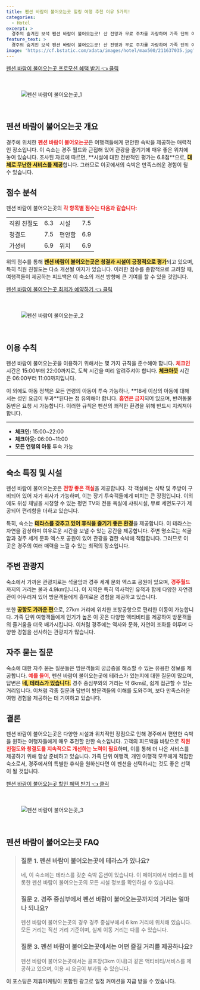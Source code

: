 ```yaml
---
title: 펜션 바람이 불어오는곳 힐링 여행 추천 이유 5가지!
categories:
  - Hotel
excerpt: >
  경주의 숨겨진 보석 펜션 바람이 불어오는곳! 산 전망과 무료 주차를 자랑하며 가족 단위 여행객에게 인기 만점. 이제 예약하고 특별한 추억을 만들어보세요!
feature_text: >
  경주의 숨겨진 보석 펜션 바람이 불어오는곳! 산 전망과 무료 주차를 자랑하며 가족 단위 여행객에게 인기 만점. 이제 예약하고 특별한 추억을 만들어보세요!
image: 'https://cf.bstatic.com/xdata/images/hotel/max500/211637035.jpg?k=d505465bf92e3686b4a7d69f5ba53e5d04bc4adf030065b6861d092d4e7ed28d&o=&hp=1'
---
```


<p><a class="modoo-button" href="https://tinyurl.com/2bu6bosm" rel="nofollow noopener">펜션 바람이 불어오는곳 프로모션 혜택 받기 👈 클릭</a></p><br/>
<figure class="image"><img alt="펜션 바람이 불어오는곳_1" src="https://cf.bstatic.com/xdata/images/hotel/max1024x768/214789783.jpg?k=b2a7ed22ae41588484dd629d116b8f6c4a59e2a9a28000e017300a603b3ee5db&amp;o=&amp;hp=1"/></figure><br/>

<h2 id="펜션_바람이_불어오는곳_개요">펜션 바람이 불어오는곳 개요</h2>
<p>경주에 위치한 <b><span style="color: #ee2323;">펜션 바람이 불어오는곳</span></b>은 여행객들에게 편안한 숙박을 제공하는 매력적인 장소입니다. 이 숙소는 경주 월드와 근접해 있어 관광을 즐기기에 매우 좋은 위치에 놓여 있습니다. 조사된 자료에 따르면, **시설에 대한 전반적인 평가는 6.8점**으로, <b><span style="background-color: #ffe066;">대체로 무난한 서비스를 제공</span></b>합니다. 그러므로 이곳에서의 숙박은 만족스러운 경험이 될 수 있습니다.</p>
<h2 id="점수_분석">점수 분석</h2>
<p>펜션 바람이 불어오는곳의 <b><span style="color: #ee2323;">각 항목별 점수는 다음과 같습니다:</span></b></p>
<table>
<tr>
<td>직원 친절도</td>
<td>6.3</td>
<td>시설</td>
<td>7.5</td>
</tr>
<tr>
<td>청결도</td>
<td>7.5</td>
<td>편안함</td>
<td>6.9</td>
</tr>
<tr>
<td>가성비</td>
<td>6.9</td>
<td>위치</td>
<td>6.9</td>
</tr>
</table>
<p>위의 점수를 통해 <b><span style="background-color: #ffe066;">펜션 바람이 불어오는곳은 청결과 시설이 긍정적으로 평가</span></b>되고 있으며, 특히 직원 친절도는 다소 개선될 여지가 있습니다. 이러한 점수를 종합적으로 고려할 때, 여행객들이 제공하는 피드백은 이 숙소의 개선 방향에 큰 기여를 할 수 있을 것입니다.</p>
<p><a class="modoo-button" href="https://tinyurl.com/2bu6bosm" rel="nofollow noopener">펜션 바람이 불어오는곳 최저가 예약하기 👈 클릭</a></p><br/>
<figure class="image"><img alt="펜션 바람이 불어오는곳_2" src="https://cf.bstatic.com/xdata/images/hotel/max500/211637035.jpg?k=d505465bf92e3686b4a7d69f5ba53e5d04bc4adf030065b6861d092d4e7ed28d&amp;o=&amp;hp=1"/></figure><br/>
<h2 id="이용수칙">이용 수칙</h2>
<p>펜션 바람이 불어오는곳을 이용하기 위해서는 몇 가지 규칙을 준수해야 합니다. <b><span style="color: #ee2323;">체크인</span></b> 시간은 15:00부터 22:00까지로, 도착 시간을 미리 알려주셔야 합니다. <b><span style="background-color: #ffe066;">체크아웃</span></b> 시간은 06:00부터 11:00까지입니다.</p>
<p>이 외에도 아동 정책은 모든 연령의 아동이 투숙 가능하나, **18세 이상의 아동에 대해서는 성인 요금이 부과**된다는 점 유의해야 합니다. <b><span style="color: #ee2323;">흡연은 금지</span></b>되어 있으며, 반려동물 동반은 요청 시 가능합니다. 이러한 규칙은 펜션의 쾌적한 환경을 위해 반드시 지켜져야 합니다.</p>
<hr/>
<ul>
<li><b>체크인:</b> 15:00~22:00</li>
<li><b>체크아웃:</b> 06:00~11:00</li>
<li><b>모든 연령의 아동</b> 투숙 가능</li>
</ul>
<hr/>
<h2 id="숙소_특징">숙소 특징 및 시설</h2>
<p>펜션 바람이 불어오는곳은 <b><span style="color: #ee2323;">전망 좋은 객실</span></b>을 제공합니다. 각 객실에는 식탁 및 주방이 구비되어 있어 자가 취사가 가능하며, 이는 장기 투숙객들에게 미치는 큰 장점입니다. 이외에도 위성 채널을 시청할 수 있는 평면 TV와 전용 욕실에 샤워시설, 무료 세면도구가 제공되어 편리함을 더하고 있습니다.</p>
<p>특히, 숙소는 <b><span style="background-color: #ffe066;">테라스를 갖추고 있어 휴식을 즐기기 좋은 환경</span></b>을 제공합니다. 이 테라스는 자연을 감상하며 여유로운 시간을 보낼 수 있는 공간을 제공합니다. 주변 명소로는 석굴암과 경주 세계 문화 엑스포 공원이 있어 관광을 겸한 숙박에 적합합니다. 그러므로 이 곳은 경주의 여러 매력을 느낄 수 있는 최적의 장소입니다.</p>
<h2 id="주변_관광지">주변 관광지</h2>
<p>숙소에서 가까운 관광지로는 석굴암과 경주 세계 문화 엑스포 공원이 있으며, <b><span style="color: #ee2323;">경주월드</span></b>까지의 거리는 불과 4.9km입니다. 이 지역은 특히 역사적인 유적과 함께 다양한 자연경관이 어우러져 있어 방문객들에게 흥미로운 경험을 제공하고 있습니다.</p>
<p>또한 <b><span style="background-color: #ffe066;">공항도 가까운 편</span></b>으로, 27km 거리에 위치한 포항공항으로 편리한 이동이 가능합니다. 가족 단위 여행객들에게 인기가 높은 이 곳은 다양한 액티비티를 제공하여 방문객들의 즐거움을 더욱 배가시킵니다. 이처럼 경주에는 역사와 문화, 자연이 조화를 이루며 다양한 경험을 선사하는 관광지가 많습니다.</p>
<h2 id="자주_묻는_질문">자주 묻는 질문</h2>
<p>숙소에 대한 자주 묻는 질문들은 방문객들의 궁금증을 해소할 수 있는 유용한 정보를 제공합니다. <b><span style="color: #ee2323;">예를 들어,</span></b> 펜션 바람이 불어오는곳에 테라스가 있는지에 대한 질문이 많으며, 답변은 <b><span style="background-color: #ffe066;">네, 테라스가 있습니다.</span></b> 경주 중심부와의 거리는 약 6km로, 쉽게 접근할 수 있는 거리입니다. 이처럼 각종 질문과 답변이 방문객들의 이해를 도와주며, 보다 만족스러운 여행 경험을 제공하는 데 기여하고 있습니다.</p>
<h2 id="결론">결론</h2>
<p>펜션 바람이 불어오는곳은 다양한 시설과 위치적인 장점으로 인해 경주에서 편안한 숙박을 원하는 여행자들에게 매우 추천할 만한 숙소입니다. 고객의 피드백을 바탕으로 <b><span style="color: #ee2323;">직원 친절도와 청결도를 지속적으로 개선하는 노력이 필요</span></b>하며, 이를 통해 더 나은 서비스를 제공하기 위해 항상 준비하고 있습니다. 가족 단위 여행객, 개인 여행객 모두에게 적합한 숙소로서, 경주에서의 특별한 휴식을 원하신다면 이 펜션을 선택하시는 것도 좋은 선택이 될 것입니다.</p>

<p><a class="modoo-button" href="https://tinyurl.com/2bu6bosm" rel="nofollow noopener">펜션 바람이 불어오는곳 할인 혜택 받기 👈 클릭</a></p><br>

<figure class="image"><img src="https://cf.bstatic.com/xdata/images/hotel/max500/211636988.jpg?k=0250cb0f1fa32e9eaa77dab51dc2192e37c96cd6e0fe1e56dd77472b7f3e6d0a&o=&hp=1" alt="펜션 바람이 불어오는곳_3"></figure><br>
<h2 id="펜션 바람이 불어오는곳_FAQ">펜션 바람이 불어오는곳 FAQ</h2>
<div itemscope="" itemtype="https://schema.org/FAQPage"> 
<blockquote> 
<div itemscope="" itemprop="mainEntity" itemtype="https://schema.org/Question"> 
<h3 id="질문_1" itemprop="name">질문 1. 펜션 바람이 불어오는곳에 테라스가 있나요?</h3> 
<div itemscope="" itemprop="acceptedAnswer" itemtype="https://schema.org/Answer"> 
<span itemprop="text"> 
<p>네, 이 숙소에는 테라스를 갖춘 숙박 옵션이 있습니다. 이 페이지에서 테라스를 비롯한 펜션 바람이 불어오는곳의 모든 시설 정보를 확인하실 수 있습니다.</p> 
</span> 
</div> 
</div> 

<div itemscope="" itemprop="mainEntity" itemtype="https://schema.org/Question"> 
<h3 id="질문_2" itemprop="name">질문 2. 경주 중심부에서 펜션 바람이 불어오는곳까지의 거리는 얼마나 되나요?</h3> 
<div itemscope="" itemprop="acceptedAnswer" itemtype="https://schema.org/Answer"> 
<span itemprop="text"> 
<p>펜션 바람이 불어오는곳의 경우 경주 중심부에서 6 km 거리에 위치해 있습니다. 모든 거리는 직선 거리 기준이며, 실제 이동 거리는 다를 수 있습니다.</p> 
</span> 
</div> 
</div> 

<div itemscope="" itemprop="mainEntity" itemtype="https://schema.org/Question"> 
<h3 id="질문_3" itemprop="name">질문 3. 펜션 바람이 불어오는곳에서는 어떤 즐길 거리를 제공하나요?</h3> 
<div itemscope="" itemprop="acceptedAnswer" itemtype="https://schema.org/Answer"> 
<span itemprop="text"> 
<p>펜션 바람이 불어오는곳에서는 골프장(3km 이내)과 같은 액티비티/서비스를 제공하고 있으며, 이용 시 요금이 부과될 수 있습니다.</p> 
</span> 
</div> 
</div> 
</blockquote> 
</div><p>이 포스팅은 제휴마케팅이 포함된 광고로 일정 커미션을 지급 받을 수 있습니다.</p>

